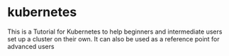 # kubernetes

This is a Tutorial for Kubernetes to help beginners and intermediate users set up a cluster on their own. It can also be used as a reference point for advanced users



